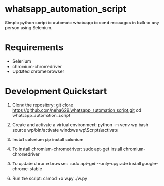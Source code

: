 # whatsapp_automation_script
Simple python script to automate whatsapp to send messages in bulk to any person using Selenium.

# Requirements
* Selenium
* chromium-chromedriver
* Updated chrome browser

# Development Quickstart
1. Clone the repository:
git clone https://github.com/neha629/whatsapp_automation_script.git
cd whatsapp_automation_script

2. Create and activate a virtual environment:
python -m venv wp
bash
 source wp/bin/activate
windows
 wp\Scripts\activate
 
3. Install selenium
pip install selenium

4. To install chromium-chromedriver:
 sudo apt-get install chromium-chromedriver
 
5. To update chrome browser:
 sudo apt-get --only-upgrade install google-chrome-stable
 
6. Run the script:
 chmod +x w.py
 ./w.py
